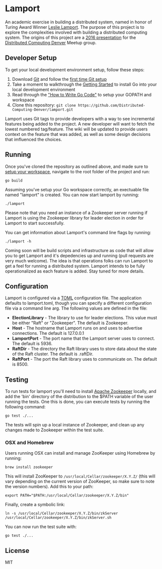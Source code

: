# Lamport

An academic exercise in building a distributed system, named in honor of Turing Award Winner [Leslie Lamport](http://www.lamport.org/). The purpose of this project is to explore the complexities involved with building a distributed computing system. The origins of this project are a [2016 presentation](http://www.meetup.com/Distributed-Computing-Denver/events/230054258/) for the [Distributed Computing Denver](http://www.meetup.com/Distributed-Computing-Denver/) Meetup group.

## Developer Setup

To get your local development environment setup, follow these steps:

1. Download [Git](https://git-scm.com/downloads) and follow the [first time Git setup](https://git-scm.com/book/en/v2/Getting-Started-First-Time-Git-Setup)
2. Take a moment to walkthrough the [Getting Started](https://golang.org/doc/install) to install Go into your local development environment
3. Read through the ["How to Write Go Code"](https://golang.org/doc/code.html) to setup your GOPATH and workspace
4. Clone this repository: `git clone https://github.com/Distributed-Computing-Denver/lamport.git`

Lamport uses Git tags to provide developers with a way to see incremental features being added to the project. A new developer will want to fetch the lowest numbered tag/feature. The wiki will be updated to provide users context on the feature that was added, as well as some design decisions that imfluenced the choices.

## Running

Once you've cloned the repository as outlined above, and made sure to [setup your workspace](https://golang.org/doc/code.html), navigate to the root folder of the project and run:

`go build`

Assuming you've setup your Go workspace correctly, an exectuable file named "lamport" is created. You can now start lamport by running:

`./lamport`

Please note that you need an instance of a Zookeeper server running if Lamport is using the Zookeeper library for leader election in order for Lamport to start successfully.

You can get information about Lamport's command line flags by running:

`./lamport -h`

Coming soon will be build scripts and infrastructure as code that will allow you to get Lamport and it's depedencies up and running (pull requests are very much welcome). The idea is that operations folks can run Lamport to get a feel for running a distributed system. Lamport intends to be fully operationalized as each feature is added. Stay tuned for more details.

## Configuration 

Lamport is configured via a [TOML](https://github.com/toml-lang/toml) configuration file. The application defaults to lamport.toml, though you can specify a different configuration file via a command line arg. The following values are defined in the file:

- **ElectionLibrary** - The library to use for leader elections. This value must be either "Raft" or "Zookeeper". The default is Zookeeper.
- **Host** - The hostname that Lamport runs on and uses to advertise connections. The default is 127.0.0.1
- **LamportPort** - The port name that the Lamport server uses to connect. The default is 5936.
- **RaftDir** - The directory the Raft library uses to store data about the state of the Raft cluster. The default is .raftDir.
- **RaftPort** - The port the Raft library uses to communicate on. The default is 8500.

## Testing

To run tests for lamport you'll need to install [Apache Zookeeper](https://zookeeper.apache.org/releases.html) locally, and add the 'bin' directory of the distribution to the $PATH variable of the user running the tests. One this is done, you can execute tests by running the following command:

`go test ./...`

The tests will spin up a local instance of Zookeeper, and clean up any changes made to Zookeeper within the test suite.

### OSX and Homebrew

Users running OSX can install and manage ZooKeeper using Homebrew by running:

```
brew install zookeeper
```

This will install ZooKeeper to `/usr/local/Cellar/zookeeper/X.Y.Z/` (this will vary depending on the current version of ZooKeeper, so make sure to note the version numbers). Add this to your path:

```
export PATH="$PATH:/usr/local/Cellar/zookeeper/X.Y.Z/bin"
```

Finally, create a symbolic link:

```
ln -s /usr/local/Cellar/zookeeper/X.Y.Z/bin/zkServer /usr/local/Cellar/zookeeper/X.Y.Z/bin/zkServer.sh
```

You can now run the test suite with:

```
go test ./...
```

## License

MIT
